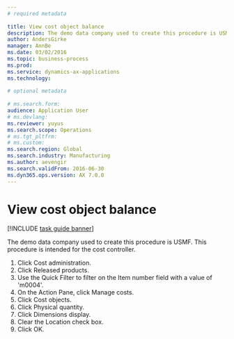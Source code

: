 ```yaml
--- 
# required metadata 
 
title: View cost object balance
description: The demo data company used to create this procedure is USMF. 
author: AndersGirke
manager: AnnBe 
ms.date: 03/02/2016
ms.topic: business-process 
ms.prod:  
ms.service: dynamics-ax-applications 
ms.technology:  
 
# optional metadata 
 
# ms.search.form:   
audience: Application User 
# ms.devlang:  
ms.reviewer: yuyus
ms.search.scope: Operations 
# ms.tgt_pltfrm:  
# ms.custom:  
ms.search.region: Global
ms.search.industry: Manufacturing
ms.author: aevengir
ms.search.validFrom: 2016-06-30 
ms.dyn365.ops.version: AX 7.0.0 
---
```

# View cost object balance

[!INCLUDE [task guide banner](../../includes/task-guide-banner.md)]

The demo data company used to create this procedure is USMF. This procedure is intended for the cost controller.

1. Click Cost administration.
2. Click Released products.
3. Use the Quick Filter to filter on the Item number field with a value of 'm0004'.
4. On the Action Pane, click Manage costs.
5. Click Cost objects.
6. Click Physical quantity.
7. Click Dimensions display.
8. Clear the Location check box.
9. Click OK.

